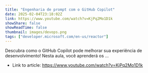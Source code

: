 ```yaml
---
title: "Engenharia de prompt com o GitHub Copilot"
date: 2025-02-04T23:18:02Z
link: https://www.youtube.com/watch?v=KjPq2Mo1D1k
showShare: false
showReadTime: false
thumbnail: images/devops.png
tags: ["developer.microsoft.com/en-us/reactor"]
---
```

Descubra como o GitHub Copilot pode melhorar sua experiência de desenvolvimento! Nesta aula, você aprenderá os ...

- Link to article: https://www.youtube.com/watch?v=KjPq2Mo1D1k